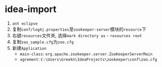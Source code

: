 # idea-import
1. `ant eclipse`
2. 复制`conf/log4j.properties`至`zookeeper-server`模块的`resource`下
3. 右键`resources`文件夹, 选择`mark directory as` - `resources root`   
3. 复制`zoo_sample.cfg`为`zoo.cfg`
4. 新建`Application`
    * `main-class`: `org.apache.zookeeper.server.ZooKeeperServerMain`
    * `agrement`: `C:\Users\Greekn\IdeaProjects\zookeeper\conf\zoo.cfg`